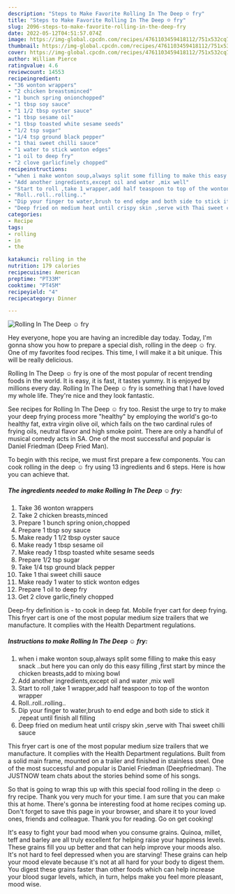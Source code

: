 ```yaml
---
description: "Steps to Make Favorite Rolling In The Deep ☺ fry"
title: "Steps to Make Favorite Rolling In The Deep ☺ fry"
slug: 2096-steps-to-make-favorite-rolling-in-the-deep-fry
date: 2022-05-12T04:51:57.074Z
image: https://img-global.cpcdn.com/recipes/4761103459418112/751x532cq70/rolling-in-the-deep-☺-fry-recipe-main-photo.jpg
thumbnail: https://img-global.cpcdn.com/recipes/4761103459418112/751x532cq70/rolling-in-the-deep-☺-fry-recipe-main-photo.jpg
cover: https://img-global.cpcdn.com/recipes/4761103459418112/751x532cq70/rolling-in-the-deep-☺-fry-recipe-main-photo.jpg
author: William Pierce
ratingvalue: 4.6
reviewcount: 14553
recipeingredient:
- "36 wonton wrappers"
- "2 chicken breastsminced"
- "1 bunch spring onionchopped"
- "1 tbsp soy sauce"
- "1 1/2 tbsp oyster sauce"
- "1 tbsp sesame oil"
- "1 tbsp toasted white sesame seeds"
- "1/2 tsp sugar"
- "1/4 tsp ground black pepper"
- "1 thai sweet chilli sauce"
- "1 water to stick wonton edges"
- "1 oil to deep fry"
- "2 clove garlicfinely chopped"
recipeinstructions:
- "when i make wonton soup,always split some filling to make this easy snack ..but here you can only do this easy filling  ,first start by mince the chicken breasts,add to mixing bowl"
- "Add another ingredients,except oil and water ,mix well"
- "Start to roll ,take 1 wrapper,add half teaspoon to top of the wonton wrapper"
- "Roll..roll..rolling.."
- "Dip your finger to water,brush to end edge and both side to stick it ,repeat until finish all filling"
- "Deep fried on medium heat until crispy skin ,serve with Thai sweet chilli sauce"
categories:
- Recipe
tags:
- rolling
- in
- the

katakunci: rolling in the 
nutrition: 179 calories
recipecuisine: American
preptime: "PT33M"
cooktime: "PT45M"
recipeyield: "4"
recipecategory: Dinner

---
```



![Rolling In The Deep ☺ fry](https://img-global.cpcdn.com/recipes/4761103459418112/751x532cq70/rolling-in-the-deep-☺-fry-recipe-main-photo.jpg)

Hey everyone, hope you are having an incredible day today. Today, I'm gonna show you how to prepare a special dish, rolling in the deep ☺ fry. One of my favorites food recipes. This time, I will make it a bit unique. This will be really delicious.

Rolling In The Deep ☺ fry is one of the most popular of recent trending foods in the world. It is easy, it is fast, it tastes yummy. It is enjoyed by millions every day. Rolling In The Deep ☺ fry is something that I have loved my whole life. They're nice and they look fantastic.

See recipes for Rolling In The Deep ☺ fry too. Resist the urge to try to make your deep frying process more &#34;healthy&#34; by employing the world&#39;s go-to healthy fat, extra virgin olive oil, which fails on the two cardinal rules of frying oils, neutral flavor and high smoke point. There are only a handful of musical comedy acts in SA. One of the most successful and popular is Daniel Friedman (Deep Fried Man).


To begin with this recipe, we must first prepare a few components. You can cook rolling in the deep ☺ fry using 13 ingredients and 6 steps. Here is how you can achieve that.

<!--inarticleads1-->

##### The ingredients needed to make Rolling In The Deep ☺ fry:

1. Take 36 wonton wrappers
1. Take 2 chicken breasts,minced
1. Prepare 1 bunch spring onion,chopped
1. Prepare 1 tbsp soy sauce
1. Make ready 1 1/2 tbsp oyster sauce
1. Make ready 1 tbsp sesame oil
1. Make ready 1 tbsp toasted white sesame seeds
1. Prepare 1/2 tsp sugar
1. Take 1/4 tsp ground black pepper
1. Take 1 thai sweet chilli sauce
1. Make ready 1 water to stick wonton edges
1. Prepare 1 oil to deep fry
1. Get 2 clove garlic,finely chopped


Deep-fry definition is - to cook in deep fat. Mobile fryer cart for deep frying. This fryer cart is one of the most popular medium size trailers that we manufacture. It complies with the Health Department regulations. 

<!--inarticleads2-->

##### Instructions to make Rolling In The Deep ☺ fry:

1. when i make wonton soup,always split some filling to make this easy snack ..but here you can only do this easy filling  ,first start by mince the chicken breasts,add to mixing bowl
1. Add another ingredients,except oil and water ,mix well
1. Start to roll ,take 1 wrapper,add half teaspoon to top of the wonton wrapper
1. Roll..roll..rolling..
1. Dip your finger to water,brush to end edge and both side to stick it ,repeat until finish all filling
1. Deep fried on medium heat until crispy skin ,serve with Thai sweet chilli sauce


This fryer cart is one of the most popular medium size trailers that we manufacture. It complies with the Health Department regulations. Built from a solid main frame, mounted on a trailer and finished in stainless steel. One of the most successful and popular is Daniel Friedman (Deepfriedman). The JUSTNOW team chats about the stories behind some of his songs. 

So that is going to wrap this up with this special food rolling in the deep ☺ fry recipe. Thank you very much for your time. I am sure that you can make this at home. There's gonna be interesting food at home recipes coming up. Don't forget to save this page in your browser, and share it to your loved ones, friends and colleague. Thank you for reading. Go on get cooking!

It's easy to fight your bad mood when you consume grains. Quinoa, millet, teff and barley are all truly excellent for helping raise your happiness levels. These grains fill you up better and that can help improve your moods also. It's not hard to feel depressed when you are starving! These grains can help your mood elevate because it's not at all hard for your body to digest them. You digest these grains faster than other foods which can help increase your blood sugar levels, which, in turn, helps make you feel more pleasant, mood wise.
